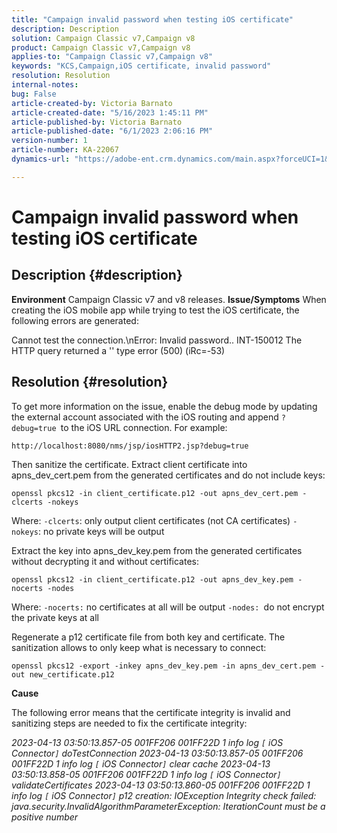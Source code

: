 ```yaml
---
title: "Campaign invalid password when testing iOS certificate"
description: Description
solution: Campaign Classic v7,Campaign v8
product: Campaign Classic v7,Campaign v8
applies-to: "Campaign Classic v7,Campaign v8"
keywords: "KCS,Campaign,iOS certificate, invalid password"
resolution: Resolution
internal-notes: 
bug: False
article-created-by: Victoria Barnato
article-created-date: "5/16/2023 1:45:11 PM"
article-published-by: Victoria Barnato
article-published-date: "6/1/2023 2:06:16 PM"
version-number: 1
article-number: KA-22067
dynamics-url: "https://adobe-ent.crm.dynamics.com/main.aspx?forceUCI=1&pagetype=entityrecord&etn=knowledgearticle&id=39e752de-eff3-ed11-8848-6045bd006ce9"

---
```

# Campaign invalid password when testing iOS certificate

## Description {#description}

<b>Environment</b>
Campaign Classic v7 and v8 releases.
<b>Issue/Symptoms</b>
When creating the iOS mobile app while trying to test the iOS certificate, the following errors are generated:

Cannot test the connection.\nError: Invalid password.. INT-150012 The HTTP query returned a '' type error (500) (iRc=-53)


## Resolution {#resolution}


To get more information on the issue, enable the debug mode by updating the external account associated with the iOS routing and append `?debug=true `to the iOS URL connection. For example:

`http://localhost:8080/nms/jsp/iosHTTP2.jsp?debug=true`

Then sanitize the certificate. Extract client certificate into apns_dev_cert.pem from the generated certificates and do not include keys:

`openssl pkcs12 -in client_certificate.p12 -out apns_dev_cert.pem -clcerts -nokeys`

 Where:
`-clcerts`: only output client certificates (not CA certificates)
`-nokeys`: no private keys will be output

 Extract the key into apns_dev_key.pem from the generated certificates without decrypting it and without certificates:

`openssl pkcs12 -in client_certificate.p12 -out apns_dev_key.pem -nocerts -nodes`

 Where:
`-nocerts:` no certificates at all will be output
`-nodes: `do not encrypt the private keys at all

 Regenerate a p12 certificate file from both key and certificate. The sanitization allows to only keep what is necessary to connect: 

`openssl pkcs12 -export -inkey apns_dev_key.pem -in apns_dev_cert.pem -out new_certificate.p12`

<b>Cause</b>

The following error means that the certificate integrity is invalid and sanitizing steps are needed to fix the certificate integrity:

*2023-04-13 03:50:13.857-05 001FF206 001FF22D 1 info log `[` iOS Connector`]`  doTestConnection 2023-04-13 03:50:13.857-05 001FF206 001FF22D 1 info log `[` iOS Connector`]`  clear cache 2023-04-13 03:50:13.858-05 001FF206 001FF22D 1 info log `[` iOS Connector`]`  validateCertificates 2023-04-13 03:50:13.860-05 001FF206 001FF22D 1 info log `[` iOS Connector`]`  p12 creation: IOException Integrity check failed: java.security.InvalidAlgorithmParameterException: IterationCount must be a positive number*
